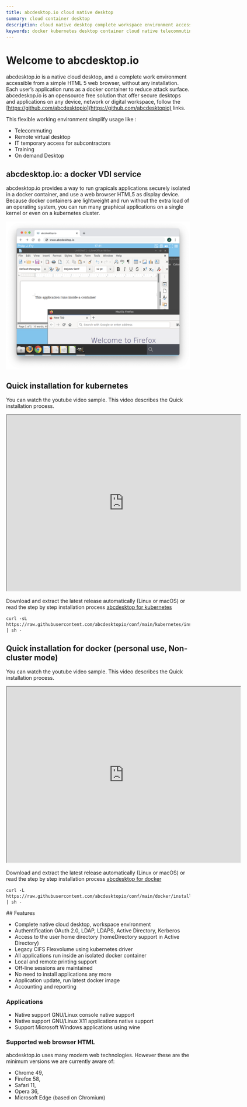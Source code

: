 ```yaml
---
title: abcdesktop.io cloud native desktop
summary: cloud container desktop
description: cloud native desktop complete workspace environment accessible from a web browser
keywords: docker kubernetes desktop container cloud native telecommuting remove virtual on demand vdi vnc digital workspace reduce attack surface
---
```


# Welcome to abcdesktop.io 

abcdesktop.io is a native cloud desktop, and a complete work environment accessible from a simple HTML 5 web browser, without any installation.  Each user’s application runs as a docker container to reduce attack surface.
abcedeskop.io is an opensource free solution that offer secure desktops and applications on any device, network or digital workspace, follow the [https://github.com/abcdesktopio](https://github.com/abcdesktopio) links.


This flexible working environment simplify usage like :

- Telecommuting
- Remote virtual desktop 
- IT temporary access for subcontractors
- Training  
- On demand Desktop


## abcdesktop.io: a docker VDI service

abcdesktop.io provides a way to run grapicals applications securely isolated in a docker container, and use a web browser HTML5 as display device. Because docker containers are lightweight and run without the extra load of an operating system, you can run many graphical applications on a single kernel or even on a kubernetes cluster.

![screenshot-applications](img/screenshot-applications.png)


## Quick installation for kubernetes
You can watch the youtube video sample. This video describes the Quick installation process.

<iframe width="640" height="480" src="https://www.youtube.com/embed/KpjG4ksoGNI" allow="accelerometer; autoplay; encrypted-media; gyroscope; picture-in-picture" allowfullscreen> </iframe>

Download and extract the latest release automatically (Linux or macOS) or read the step by step installation process [abcdesktop for kubernetes](/setup/kubernetes_abcdesktop/)

```
curl -sL https://raw.githubusercontent.com/abcdesktopio/conf/main/kubernetes/install.sh | sh -
```

## Quick installation for docker (personal use, Non-cluster mode)
You can watch the youtube video sample. This video describes the Quick installation process.

<iframe width="640" height="480" src="https://www.youtube.com/embed/_A80Sy9g28I" allow="accelerometer; autoplay; encrypted-media; gyroscope; picture-in-picture" allowfullscreen> </iframe>

Download and extract the latest release automatically (Linux or macOS) or read the step by step installation process [abcdesktop for docker](/setup/dockermode/)

```
curl -L https://raw.githubusercontent.com/abcdesktopio/conf/main/docker/install.sh | sh -
```

## Features

- Complete native cloud desktop, workspace environment
- Authentification OAuth 2.0, LDAP, LDAPS, Active Directory, Kerberos
- Access to the user home directory (homeDirectory support in Active Directory)
- Legacy CIFS Flexvolume using kubernetes driver 
- All applications run inside an isolated docker container
- Local and remote printing support 
- Off-line sessions are maintained
- No need to install applications any more
- Application update, run latest docker image
- Accounting and reporting 

### Applications

- Native support GNU/Linux console native support
- Native support GNU/Linux X11 applications native support
- Support Microsoft Windows applications using wine

### Supported web browser HTML

abcdesktop.io uses many modern web technologies. However these are the minimum versions we are currently aware of:

* Chrome 49, 
* Firefox 58, 
* Safari 11, 
* Opera 36,  
* Microsoft Edge (based on Chromium)
